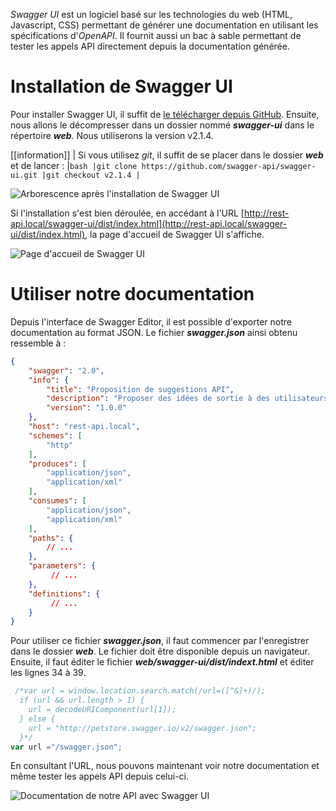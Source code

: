 *Swagger UI* est un logiciel basé sur les technologies du web (HTML, Javascript, CSS) permettant de générer une documentation en utilisant les spécifications d'*OpenAPI*. Il fournit aussi un bac à sable permettant de tester les appels API directement depuis la documentation générée.

# Installation de Swagger UI

Pour installer Swagger UI, il suffit de [le télécharger depuis GitHub](https://github.com/swagger-api/swagger-ui/tree/v2.1.4). Ensuite, nous allons le décompresser dans un dossier nommé ***swagger-ui*** dans le répertoire ***web***. Nous utiliserons la version v2.1.4.

[[information]]
| Si vous utilisez *git*, il suffit de se placer dans le dossier ***web*** et de lancer :
|```bash
|git clone https://github.com/swagger-api/swagger-ui.git
|git checkout v2.1.4
|```

![Arborescence après l'installation de Swagger UI](https://zestedesavoir.com/media/galleries/3183/329a64d9-b260-417f-a17d-b371f1093b0d.png)

Si l'installation s'est bien déroulée, en accédant à l'URL [http://rest-api.local/swagger-ui/dist/index.html](http://rest-api.local/swagger-ui/dist/index.html), la page d'accueil de Swagger UI s'affiche.

![Page d'accueil de Swagger UI](https://zestedesavoir.com/media/galleries/3183/76d8eba8-3e82-499d-b829-0ce4a36941e7.png)

# Utiliser notre documentation

Depuis l'interface de Swagger Editor, il est possible d'exporter notre documentation au format JSON. Le fichier ***swagger.json*** ainsi obtenu ressemble à :

```json
{
    "swagger": "2.0",
    "info": {
        "title": "Proposition de suggestions API",
        "description": "Proposer des idées de sortie à des utilisateurs en utilisant leurs préférences",
        "version": "1.0.0"
    },
    "host": "rest-api.local",
    "schemes": [
        "http"
    ],
    "produces": [
        "application/json",
        "application/xml"
    ],
    "consumes": [
        "application/json",
        "application/xml"
    ],
    "paths": {
        // ...
    },
    "parameters": {
         // ...
    },
    "definitions": {
         // ...
    }
}
```

Pour utiliser ce fichier ***swagger.json***, il faut commencer par l'enregistrer dans le dossier ***web***. Le fichier doit être disponible depuis un navigateur.
Ensuite, il faut éditer le fichier ***web/swagger-ui/dist/indext.html*** et éditer les lignes 34 à 39.

```javascript
 /*var url = window.location.search.match(/url=([^&]+)/);
  if (url && url.length > 1) {
    url = decodeURIComponent(url[1]);
  } else {
    url = "http://petstore.swagger.io/v2/swagger.json";
  }*/
var url ="/swagger.json";
```

En consultant l'URL, nous pouvons maintenant voir notre documentation et même tester les appels API depuis celui-ci.

![Documentation de notre API avec Swagger UI](https://zestedesavoir.com/media/galleries/3183/21c68674-1e9f-48aa-84a9-e5193939e977.png)